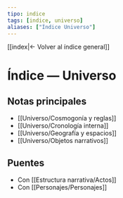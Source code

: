 ```yaml
---
tipo: indice
tags: [indice, universo]
aliases: ["Índice Universo"]
---
```


[[index|← Volver al índice general]]

# Índice — Universo

## Notas principales
- [[Universo/Cosmogonía y reglas]]
- [[Universo/Cronología interna]]
- [[Universo/Geografía y espacios]]
- [[Universo/Objetos narrativos]]

## Puentes
- Con [[Estructura narrativa/Actos]]
- Con [[Personajes/Personajes]]